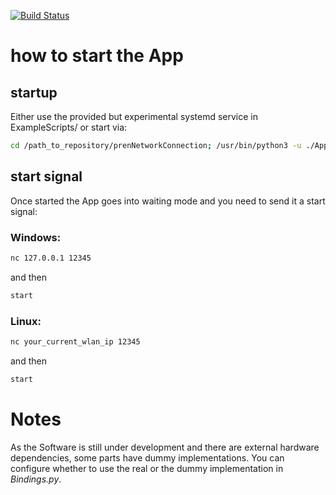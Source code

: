 [![Build Status](https://travis-ci.org/wtjerry/hslu_pren.svg?branch=master)](https://travis-ci.org/wtjerry/hslu_pren)


# how to start the App
## startup
Either use the provided but experimental systemd service in ExampleScripts/
or start via:
``` sh
cd /path_to_repository/prenNetworkConnection; /usr/bin/python3 -u ./App.py &
```

## start signal
Once started the App goes into waiting mode and you need to send it a start signal:

### Windows:
``` sh 
nc 127.0.0.1 12345
```
and then
``` sh
start
```

### Linux:
``` sh 
nc your_current_wlan_ip 12345
```
and then
``` sh
start
```


# Notes
As the Software is still under development and there are external hardware dependencies, some parts have dummy implementations.
You can configure whether to use the real or the dummy implementation in *Bindings.py*.
